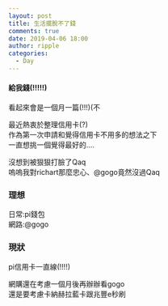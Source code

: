 ```yaml
---
layout: post
title: 生活擺脫不了錢
comments: true
date: 2019-04-06 18:00
author: ripple
categories:
  - Day
---
```


#### 給我錢(!!!!!)

看起來會是一個月一篇(!!!)(不<br>

最近熱衷於整理信用卡(?)<br>
作為第一次申請和覺得信用卡不用多的想法之下<br>
一直想挑一個覺得最好的....<br>

沒想到被狠狠打臉了Qaq
<br>嗚嗚我對richart那麼忠心、@gogo竟然沒過Qaq

### 理想
日常:pi錢包<br>
網路:@gogo<br>

### 現狀
pi信用卡一直線(!!!!)

網購還在考慮一個月後再辦辦看gogo<br>
還是要考慮卡納赫拉藍卡跟兆豐e秒刷<br>

